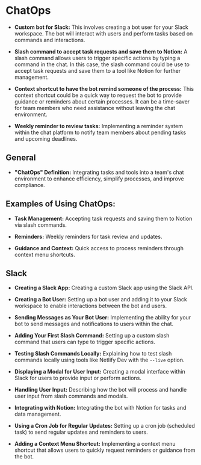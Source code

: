 # ChatOps

- **Custom bot for Slack:** This involves creating a bot user for your Slack workspace. The bot will interact with users and perform tasks based on commands and interactions.

- **Slash command to accept task requests and save them to Notion:** A slash command allows users to trigger specific actions by typing a command in the chat. In this case, the slash command could be use to accept task requests and save them to a tool like Notion for further management.

- **Context shortcut to have the bot remind someone of the process:** This context shortcut could be a quick way to request the bot to provide guidance or reminders about certain processes. It can be a time-saver for team members who need assistance without leaving the chat environment.

- **Weekly reminder to review tasks:** Implementing a reminder system within the chat platform to notify team members about pending tasks and upcoming deadlines.

## General

- **"ChatOps" Definition:** Integrating tasks and tools into a team's chat environment to enhance efficiency, simplify processes, and improve compliance.

## Examples of Using ChatOps:

- **Task Management:** Accepting task requests and saving them to Notion via slash commands.

- **Reminders:** Weekly reminders for task review and updates.

- **Guidance and Context:** Quick access to process reminders through context menu shortcuts.

## Slack

- **Creating a Slack App:** Creating a custom Slack app using the Slack API.

- **Creating a Bot User:** Setting up a bot user and adding it to your Slack workspace to enable interactions between the bot and users.

- **Sending Messages as Your Bot User:** Implementing the ability for your bot to send messages and notifications to users within the chat.

- **Adding Your First Slash Command:** Setting up a custom slash command that users can type to trigger specific actions.

- **Testing Slash Commands Locally:** Explaining how to test slash commands locally using tools like Netlify Dev with the `--live` option.

- **Displaying a Modal for User Input:** Creating a modal interface within Slack for users to provide input or perform actions.

- **Handling User Input:** Describing how the bot will process and handle user input from slash commands and modals.

- **Integrating with Notion:** Integrating the bot with Notion for tasks and data management.

- **Using a Cron Job for Regular Updates:** Setting up a cron job (scheduled task) to send regular updates and reminders to users.

- **Adding a Context Menu Shortcut:** Implementing a context menu shortcut that allows users to quickly request reminders or guidance from the bot.
